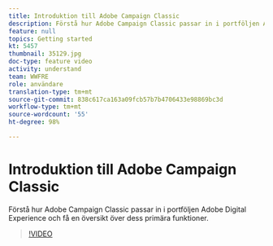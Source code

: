 ```yaml
---
title: Introduktion till Adobe Campaign Classic
description: Förstå hur Adobe Campaign Classic passar in i portföljen Adobe Digital Experience och få en översikt över dess primära funktioner.
feature: null
topics: Getting started
kt: 5457
thumbnail: 35129.jpg
doc-type: feature video
activity: understand
team: WWFRE
role: användare
translation-type: tm+mt
source-git-commit: 838c617ca163a09fcb57b7b4706433e98869bc3d
workflow-type: tm+mt
source-wordcount: '55'
ht-degree: 98%

---
```



# Introduktion till Adobe Campaign Classic

Förstå hur Adobe Campaign Classic passar in i portföljen Adobe Digital Experience och få en översikt över dess primära funktioner.

>[!VIDEO](https://video.tv.adobe.com/v/35129?quality=12)
